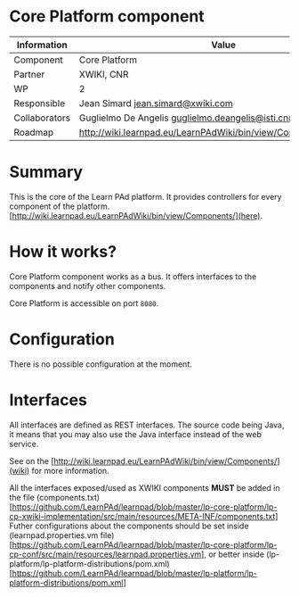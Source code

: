 Core Platform component
=======================

Information   | Value
------------- | --------
Component     | Core Platform
Partner       | XWIKI, CNR
WP            | 2
Responsible   | Jean Simard <jean.simard@xwiki.com>
Collaborators | Guglielmo De Angelis <guglielmo.deangelis@isti.cnr.it>
Roadmap       | http://wiki.learnpad.eu/LearnPAdWiki/bin/view/Component/Template

# Summary
This is the core of the Learn PAd platform.  It provides controllers for every
component of the platform.
[http://wiki.learnpad.eu/LearnPAdWiki/bin/view/Components/](here).

# How it works?
Core Platform component works as a bus.  It offers interfaces to the components
and notify other components.

Core Platform is accessible on port `8080`.

# Configuration
There is no possible configuration at the moment.

# Interfaces
All interfaces are defined as REST interfaces.  The source code being Java, it
means that you may also use the Java interface instead of the web service.

See on the [http://wiki.learnpad.eu/LearnPAdWiki/bin/view/Components/](wiki) for
more information.

All the interfaces exposed/used as XWIKI components **MUST** be added in the file (components.txt)[https://github.com/LearnPAd/learnpad/blob/master/lp-core-platform/lp-cp-xwiki-implementation/src/main/resources/META-INF/components.txt]
Futher configurations about the components should be set inside (learnpad.properties.vm file)[https://github.com/LearnPAd/learnpad/blob/master/lp-core-platform/lp-cp-conf/src/main/resources/learnpad.properties.vm], or better inside (lp-platform/lp-platform-distributions/pom.xml)[https://github.com/LearnPAd/learnpad/blob/master/lp-platform/lp-platform-distributions/pom.xml]
